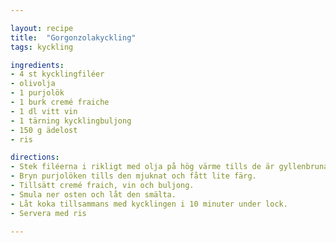 ```yaml
---

layout: recipe
title:  "Gorgonzolakyckling"
tags: kyckling

ingredients:
- 4 st kycklingfiléer
- olivolja
- 1 purjolök
- 1 burk cremé fraiche
- 1 dl vitt vin
- 1 tärning kycklingbuljong
- 150 g ädelost
- ris

directions:
- Stek filéerna i rikligt med olja på hög värme tills de är gyllenbruna.
- Bryn purjolöken tills den mjuknat och fått lite färg.
- Tillsätt cremé fraich, vin och buljong.
- Smula ner osten och låt den smälta.
- Låt koka tillsammans med kycklingen i 10 minuter under lock.
- Servera med ris

---
```








